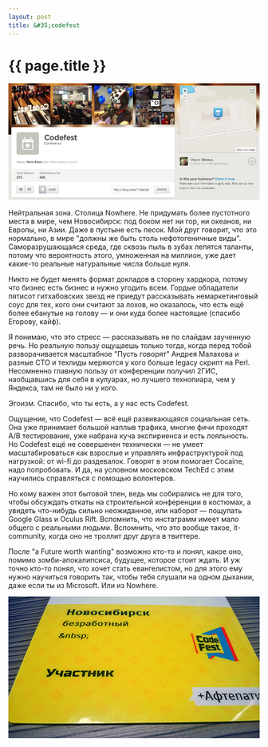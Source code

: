 ```yaml
---
layout: post
title: &#35;codefest
---
```

# {{ page.title }}

![foursquare](/img/photos/codefest.png)

Нейтральная зона. Столица Nowhere. Не придумать более пустотного места в мире, чем Новосибирск: под боком нет ни гор, ни океанов, ни Европы, ни Азии. Даже в пустыне есть песок. Мой друг говорит, что это нормально, в мире "должны же быть столь нефотогеничные виды". Саморазрушающаяся среда, где сквозь пыль в зубах лепятся таланты, потому что вероятность этого, умноженная на миллион, уже дает какие-то реальные натуральные числа больше нуля.

Никто не будет менять формат докладов в сторону хардкора, потому что бизнес есть бизнес и нужно угодить всем. Гордые обладатели пятисот гитхабовских звезд не приедут рассказывать немаркетинговый соус для тех, кого они считают за лохов, но оказалось, что есть ещё более ебанутые на голову — и они куда более настоящие (спасибо Егорову, кайф).

Я понимаю, что это стресс — рассказывать не по слайдам заученную речь. Но реальную пользу ощущаешь только тогда, когда перед тобой разворачивается масштабное "Пусть говорят" Андрея Малахова и разные CTO и техлиды меряются у кого больше legacy скрипт на Perl. Несомненно главную пользу от конференции получил 2ГИС, наобщавшись для себя в кулуарах, но лучшего технопиара, чем у Яндекса, там не было ни у кого.

Эгоизм. Спасибо, что ты есть, а у нас есть Codefest.

Ощущение, что Codefest — всё ещё развивающаяся социальная сеть. Она уже принимает большой наплыв трафика, многие фичи проходят A/B тестирование, уже набрана куча экспириенса и есть лояльность. Но Codefest ещё не совершенен технически — не умеет масштабироваться как взрослые и управлять инфраструктурой под нагрузкой: от wi-fi до раздевалок. Говорят в этом помогает Cocaine, надо попробовать. И да, на условном московском TechEd с этим научились справляться с помощью волонтеров.

Но кому важен этот бытовой тлен, ведь мы собирались не для того, чтобы обсуждать откаты на строительной конференции в костюмах, а увидеть что-нибудь сильно неожиданное, или наборот — пощупать Google Glass и Oculus Rift. Вспомнить, что инстаграмм имеет мало общего с реальными людьми. Вспомнить, что это вообще такое, it-community, когда оно не троллит друг друга в твиттере.

После "a Future worth wanting" возможно кто-то и понял, какое оно, помимо зомби-апокалипсиса, будущее, которое стоит ждать. И уж точно кто-то понял, что хочет стать евангелистом, но для этого ему нужно научиться говорить так, чтобы тебя слушали на одном дыхании, даже если ты из Microsoft. Или из Nowhere.

![badge](/img/photos/codefest2.png)

